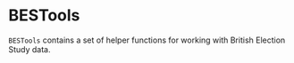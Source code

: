 # BESTools

`BESTools` contains a set of helper functions for working with British Election Study data.
